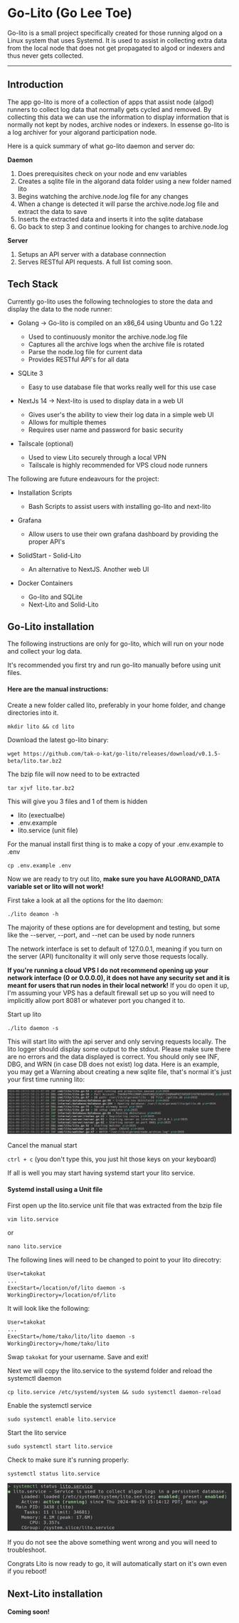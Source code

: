 # Go-Lito (Go Lee Toe)

Go-lito is a small project specifically created for those running algod on a Linux system that uses Systemd. It is used to assist in collecting extra data from the local node that does not get propagated to algod or indexers and thus never gets collected.

---

## Introduction

The app go-lito is more of a collection of apps that assist node (algod) runners to collect log data that normally gets cycled and removed. By collecting this data we can use the information to display information that is normally not kept by nodes, archive nodes or indexers. In essense go-lito is a log archiver for your algorand participation node.

Here is a quick summary of what go-lito daemon and server do:

**Daemon**

1. Does prerequisites check on your node and env variables
2. Creates a sqlite file in the algorand data folder using a new folder named lito
3. Begins watching the archive.node.log file for any changes
4. When a change is detected it will parse the archive.node.log file and extract the data to save
5. Inserts the extracted data and inserts it into the sqlite database
6. Go back to step 3 and continue looking for changes to archive.node.log

**Server**

1. Setups an API server with a database connnection
2. Serves RESTful API requests. A full list coming soon.

## Tech Stack

Currently go-lito uses the following technologies to store the data and display the data to the node runner:

- Golang -> Go-lito is compiled on an x86_64 using Ubuntu and Go 1.22

  - Used to continuously monitor the archive.node.log file
  - Captures all the archive logs when the archive file is rotated
  - Parse the node.log file for current data
  - Provides RESTful API's for all data

- SQLite 3

  - Easy to use database file that works really well for this use case

- NextJs 14 -> Next-lito is used to display data in a web UI

  - Gives user's the ability to view their log data in a simple web UI
  - Allows for multiple themes
  - Requires user name and password for basic security

- Tailscale (optional)
  - Used to view Lito securely through a local VPN
  - Tailscale is highly recommended for VPS cloud node runners

The following are future endeavours for the project:

- Installation Scripts

  - Bash Scripts to assist users with installing go-lito and next-lito

- Grafana

  - Allow users to use their own grafana dashboard by providing the proper API's

- SolidStart - Solid-Lito

  - An alternative to NextJS. Another web UI

- Docker Containers
  - Go-lito and SQLite
  - Next-Lito and Solid-Lito

## Go-Lito installation

The following instructions are only for go-lito, which will run on your node and collect your log data.

It's recommended you first try and run go-lito manually before using unit files.

#### Here are the manual instructions:

Create a new folder called lito, preferably in your home folder, and change directories into it.

```
mkdir lito && cd lito
```

Download the latest go-lito binary:

```
wget https://github.com/tak-o-kat/go-lito/releases/download/v0.1.5-beta/lito.tar.bz2
```

The bzip file will now need to to be extracted

```
tar xjvf lito.tar.bz2
```

This will give you 3 files and 1 of them is hidden

- lito (exectualbe)
- .env.example
- lito.service (unit file)

For the manual install first thing is to make a copy of your .env.example to .env

```
cp .env.example .env
```

Now we are ready to try out lito, **make sure you have ALGORAND_DATA variable set or lito will not work!**

First take a look at all the options for the lito daemon:

```
./lito deamon -h
```

The majority of these options are for development and testing, but some like the --server, --port, and --net can be used by node runners

The network interface is set to default of 127.0.0.1, meaning if you turn on the server (API) funcitonality it will only serve those requests locally.

**If you're running a cloud VPS I do not recommend opening up your network interface (0 or 0.0.0.0), it does not have any security set and it is meant for users that run nodes in their local network!** If you do open it up, I'm assuming your VPS has a default firewall set up so you will need to implicitly allow port 8081 or whatever port you changed it to.

Start up lito

```
./lito daemon -s
```

This will start lito with the api server and only serving requests locally. The lito logger should display some output to the stdout. Please make sure there are no errors and the data displayed is correct. You should only see INF, DBG, and WRN (in case DB does not exist) log data. Here is an example, you may get a Warning about creating a new sqlite file, that's normal it's just your first time running lito:

![Lito Serivce](https://raw.githubusercontent.com/tak-o-kat/go-lito/refs/heads/main/images/lito-daemon.png)

Cancel the manual start

`ctrl + c` (you don't type this, you just hit those keys on your keyboard)

If all is well you may start having systemd start your lito service.

#### Systemd install using a Unit file

First open up the lito.service unit file that was extracted from the bzip file

```
vim lito.service
```

or

```
nano lito.service
```

The following lines will need to be changed to point to your lito direcotry:

```
User=takokat
...
ExecStart=/location/of/lito daemon -s
WorkingDirectory=/location/of/lito
```

It will look like the following:

```
User=takokat
...
ExecStart=/home/tako/lito/lito daemon -s
WorkingDirectory=/home/tako/lito
```

Swap `takokat` for your username. Save and exit!

Next we will copy the lito.service to the systemd folder and reload the systemctl daemon

```
cp lito.service /etc/systemd/system && sudo systemctl daemon-reload
```

Enable the systemctl service

```
sudo systemctl enable lito.service
```

Start the lito service

```
sudo systemctl start lito.service
```

Check to make sure it's running properly:

```
systemctl status lito.service
```

![Lito Serivce](https://raw.githubusercontent.com/tak-o-kat/go-lito/refs/heads/main/images/lito-service.png)

If you do not see the above something went wrong and you will need to troubleshoot.

Congrats Lito is now ready to go, it will automatically start on it's own even if you reboot!

## Next-Lito installation

#### Coming soon!
